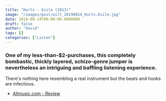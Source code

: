 ```yaml
---
title: "Hurts - Exile (2013)"
image: "/images/post/wilt_20190814_Hurts.Exile.jpg"
date: 2019-08-14T00:00:00.0000000
draft: false
author: "David"
tags: []
categories: ["Listen"]
---
```

### One of my less-than-$2-purchases, this completely bombastic, thickly layered, schizo-genre jumper is nevertheless an intriguing and baffling listening experience.

 There's nothing here resembling a real instrument but the beats and hooks are infectious. 

-  [Allmusic.com - Review](https://www.allmusic.com/album/exile-mw0002471823)